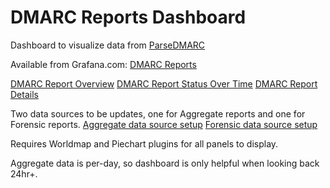 # DMARC Reports Dashboard
Dashboard to visualize data from [ParseDMARC](https://github.com/domainaware/parsedmarc)

Available from Grafana.com: [DMARC Reports](https://grafana.com/grafana/dashboards/11227)

[DMARC Report Overview](./grafana-dmarc-reports01.png)
[DMARC Report Status Over Time](./grafana-dmarc-reports02.png)
[DMARC Report Details](./grafana-dmarc-reports03.png)

Two data sources to be updates, one for Aggregate reports and one for Forensic reports.
[Aggregate data source setup](./grafana-dmarc-reports04.png)
[Forensic data source setup](./grafana-dmarc-reports05.png)

Requires Worldmap and Piechart plugins for all panels to display.

Aggregate data is per-day, so dashboard is only helpful when looking back 24hr+.

